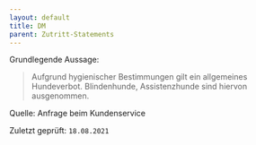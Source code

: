 ```yaml
---
layout: default
title: DM
parent: Zutritt-Statements
---
```


Grundlegende Aussage: 

> Aufgrund hygienischer Bestimmungen gilt ein allgemeines Hundeverbot.
> Blindenhunde, Assistenzhunde sind hiervon ausgenommen.

Quelle:
Anfrage beim Kundenservice

Zuletzt geprüft: `18.08.2021`
